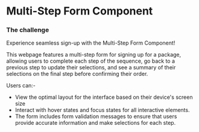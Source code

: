 # Multi-Step Form Component

### The challenge

Experience seamless sign-up with the Multi-Step Form Component!

This webpage features a multi-step form for signing up for a package, allowing users to complete each step of the sequence, go back to a previous step to update their selections, and see a summary of their selections on the final step before confirming their order.

Users can:-

- View the optimal layout for the interface based on their device's screen size
- Interact with hover states and focus states for all interactive elements.
- The form includes form validation messages to ensure that users provide accurate information and make selections for each step.
